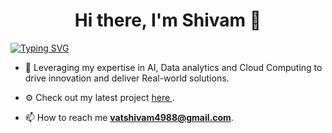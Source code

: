 <h1 align="center"> Hi there, I'm Shivam 👋</h1>

[![Typing SVG](https://readme-typing-svg.herokuapp.com?duration=3200&color=AA83FF&center=true&vCenter=true&lines=A+passionate+developer)](https://git.io/typing-svg)

- 🌱 Leveraging my expertise in AI, Data analytics and Cloud Computing to drive innovation and deliver Real-world solutions.

- ⚙️ Check out my latest project <a href="https://marketplace.visualstudio.com/items?itemName=HeliosX.syncforge"> here </a>.
  
- 📫 How to reach me **vatshivam4988@gmail.com**.
